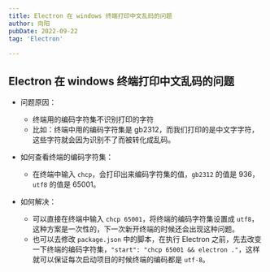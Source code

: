 ```yaml
---
title: Electron 在 windows 终端打印中文乱码的问题
author: 向阳
pubDate: 2022-09-22
tag: 'Electron'
 
---
```


## Electron 在 windows 终端打印中文乱码的问题

- 问题原因：

  - 终端用的编码字符集不识别打印的字符
  - 比如：终端中用的编码字符集是 gb2312，而我们打印的是中文字字符，这些字符就会因为识别不了而被转化成乱码。

- 如何查看终端的编码字符集：

  - 在终端中输入 `chcp`，会打印出来编码字符集的值，`gb2312` 的值是 936，`utf8` 的值是 65001。

- 如何解决：
  - 可以直接在终端中输入 `chcp 65001`，将终端的编码字符集设置成 `utf8`，这种方案是一次性的，下一次新开终端的时候还会出现这种问题。
  - 也可以去修改 `package.json` 中的脚本，在执行 Electron 之前，先去改变一下终端的编码字符集，`"start": "chcp 65001 && electron ."`，这样就可以保证每次启动项目的时候终端的编码都是 `utf-8`。
